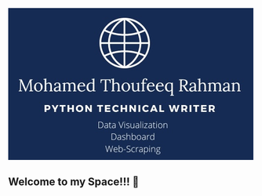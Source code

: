 <img src = "docs/assets/294249BD-75E2-4EB2-ADED-99CB54BAFD65.jpeg" width="500">

## Welcome to my Space!!! :handshake:

<!--
**thoufeeq87/thoufeeq87** is a ✨ _special_ ✨ repository because its `README.md` (this file) appears on your GitHub profile.

Here are some ideas to get you started:

- 🔭 I’m currently working on ...
- 🌱 I’m currently learning ...
- 👯 I’m looking to collaborate on ...
- 🤔 I’m looking for help with ...
- 💬 Ask me about ...
- 📫 How to reach me: ...
- 😄 Pronouns: ...
- ⚡ Fun fact: ...
-->
